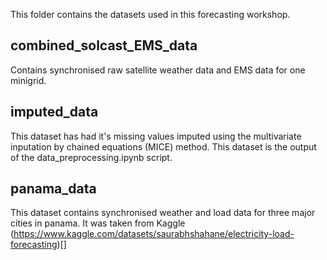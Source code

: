 This folder contains the datasets used in this forecasting workshop.

## combined_solcast_EMS_data
Contains synchronised raw satellite weather data and EMS data for one minigrid.

## imputed_data
This dataset has had it's missing values imputed using the multivariate inputation by chained equations (MICE) method. This dataset is the output of the data_preprocessing.ipynb script.

## panama_data
This dataset contains synchronised weather and load data for three major cities in panama. It was taken from Kaggle (https://www.kaggle.com/datasets/saurabhshahane/electricity-load-forecasting)[]
